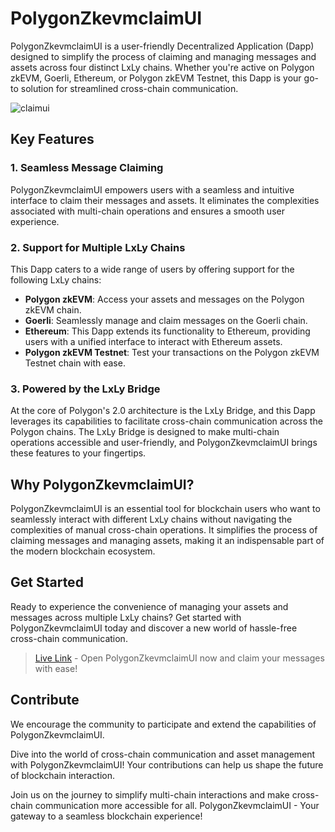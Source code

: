 # PolygonZkevmclaimUI 

PolygonZkevmclaimUI is a user-friendly Decentralized Application (Dapp) designed to simplify the process of claiming and managing messages and assets across four distinct LxLy chains. Whether you're active on Polygon zkEVM, Goerli, Ethereum, or Polygon zkEVM Testnet, this Dapp is your go-to solution for streamlined cross-chain communication.

![claimui](https://github.com/degenbuilder7/PolygonZkevmclaimUI/assets/94379406/1163e2d9-7adb-497a-9967-fa82d944c8ba)

## Key Features

### 1. Seamless Message Claiming
PolygonZkevmclaimUI empowers users with a seamless and intuitive interface to claim their messages and assets. It eliminates the complexities associated with multi-chain operations and ensures a smooth user experience.

### 2. Support for Multiple LxLy Chains
This Dapp caters to a wide range of users by offering support for the following LxLy chains:
- **Polygon zkEVM**: Access your assets and messages on the Polygon zkEVM chain.
- **Goerli**: Seamlessly manage and claim messages on the Goerli chain.
- **Ethereum**: This Dapp extends its functionality to Ethereum, providing users with a unified interface to interact with Ethereum assets.
- **Polygon zkEVM Testnet**: Test your transactions on the Polygon zkEVM Testnet chain with ease.

### 3. Powered by the LxLy Bridge
At the core of Polygon's 2.0 architecture is the LxLy Bridge, and this Dapp leverages its capabilities to facilitate cross-chain communication across the Polygon chains. The LxLy Bridge is designed to make multi-chain operations accessible and user-friendly, and PolygonZkevmclaimUI brings these features to your fingertips.

## Why PolygonZkevmclaimUI?

PolygonZkevmclaimUI is an essential tool for blockchain users who want to seamlessly interact with different LxLy chains without navigating the complexities of manual cross-chain operations. It simplifies the process of claiming messages and managing assets, making it an indispensable part of the modern blockchain ecosystem.

## Get Started

Ready to experience the convenience of managing your assets and messages across multiple LxLy chains? Get started with PolygonZkevmclaimUI today and discover a new world of hassle-free cross-chain communication.

> [Live Link]() - Open PolygonZkevmclaimUI now and claim your messages with ease!

## Contribute

We encourage the community to participate and extend the capabilities of PolygonZkevmclaimUI.

Dive into the world of cross-chain communication and asset management with PolygonZkevmclaimUI! Your contributions can help us shape the future of blockchain interaction.

Join us on the journey to simplify multi-chain interactions and make cross-chain communication more accessible for all. PolygonZkevmclaimUI - Your gateway to a seamless blockchain experience!
